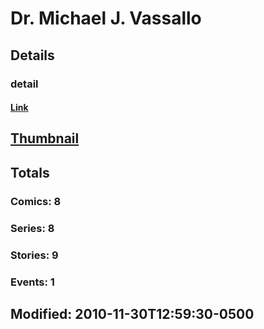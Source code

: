 # Dr. Michael J. Vassallo 
## Details
### detail
#### [Link](http://marvel.com/comics/creators/8400/dr_michael_j_vassallo?utm_campaign=apiRef&utm_source=225578a89fc76f3d20fbffda5d17a88d)
## [Thumbnail](http://i.annihil.us/u/prod/marvel/i/mg/2/a0/4bae5fd872fbe.jpg)
## Totals
### Comics: 8
### Series: 8
### Stories: 9
### Events: 1
## Modified: 2010-11-30T12:59:30-0500